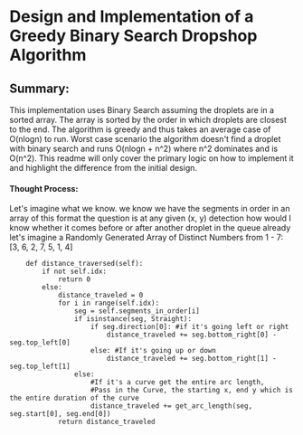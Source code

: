 # Design and Implementation of a Greedy Binary Search Dropshop Algorithm
## Summary:
This implementation uses Binary Search assuming the droplets are in a sorted array.
The array is sorted by the order in which droplets are closest to the end. The algorithm is greedy and thus takes
an average case of O(nlogn) to run. Worst case scenario the algorithm doesn't find a droplet with binary search and runs
O(nlogn + n^2) where n^2 dominates and is O(n^2). This readme will only cover the primary logic on how to implement it and highlight the difference from the initial design.

#### Thought Process:
Let's imagine what we know. we know we have the segments in order in an array of this format
the question is at any given (x, y) detection how would I know whether it comes before or after another droplet in the queue already
let's imagine a Randomly Generated Array of Distinct Numbers from 1 - 7:  [3, 6, 2, 7, 5, 1, 4]

```
    def distance_traversed(self):
        if not self.idx:
            return 0
        else:
            distance_traveled = 0
            for i in range(self.idx):
                seg = self.segments_in_order[i]
                if isinstance(seg, Straight):
                    if seg.direction[0]: #if it's going left or right
                        distance_traveled += seg.bottom_right[0] - seg.top_left[0]
                    else: #If it's going up or down
                        distance_traveled += seg.bottom_right[1] - seg.top_left[1]
                else:
                    #If it's a curve get the entire arc length, 
                    #Pass in the Curve, the starting x, end y which is the entire duration of the curve
                    distance_traveled += get_arc_length(seg, seg.start[0], seg.end[0])
            return distance_traveled
```
